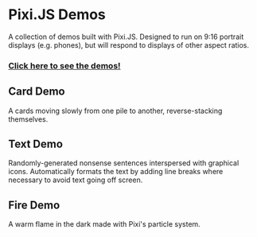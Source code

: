 # Pixi.JS Demos

A collection of demos built with Pixi.JS. Designed to run on 9:16 portrait displays (e.g. phones), but will respond to displays of other aspect ratios.

### [Click here to see the demos!](https://mstop4.github.io/pixijs-test/)

## Card Demo

A cards moving slowly from one pile to another, reverse-stacking themselves.

## Text Demo

Randomly-generated nonsense sentences interspersed with graphical icons. Automatically formats the text by adding line breaks where necessary to avoid text going off screen.

## Fire Demo

A warm flame in the dark made with Pixi's particle system.
